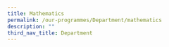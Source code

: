 ```yaml
---
title: Mathematics
permalink: /our-programmes/Department/mathematics
description: ""
third_nav_title: Department
---
```

